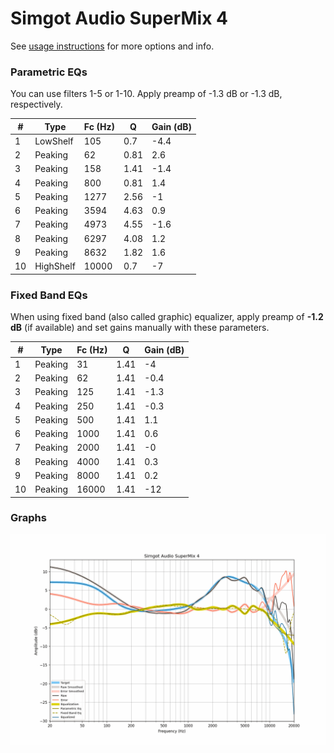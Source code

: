 # Simgot Audio SuperMix 4
See [usage instructions](https://github.com/jaakkopasanen/AutoEq#usage) for more options and info.

### Parametric EQs
You can use filters 1-5 or 1-10. Apply preamp of -1.3 dB or -1.3 dB, respectively.

|   # | Type      |   Fc (Hz) |    Q |   Gain (dB) |
|-----|-----------|-----------|------|-------------|
|   1 | LowShelf  |       105 | 0.7  |        -4.4 |
|   2 | Peaking   |        62 | 0.81 |         2.6 |
|   3 | Peaking   |       158 | 1.41 |        -1.4 |
|   4 | Peaking   |       800 | 0.81 |         1.4 |
|   5 | Peaking   |      1277 | 2.56 |        -1   |
|   6 | Peaking   |      3594 | 4.63 |         0.9 |
|   7 | Peaking   |      4973 | 4.55 |        -1.6 |
|   8 | Peaking   |      6297 | 4.08 |         1.2 |
|   9 | Peaking   |      8632 | 1.82 |         1.6 |
|  10 | HighShelf |     10000 | 0.7  |        -7   |

### Fixed Band EQs
When using fixed band (also called graphic) equalizer, apply preamp of **-1.2 dB** (if available) and set gains manually with these parameters.

|   # | Type    |   Fc (Hz) |    Q |   Gain (dB) |
|-----|---------|-----------|------|-------------|
|   1 | Peaking |        31 | 1.41 |        -4   |
|   2 | Peaking |        62 | 1.41 |        -0.4 |
|   3 | Peaking |       125 | 1.41 |        -1.3 |
|   4 | Peaking |       250 | 1.41 |        -0.3 |
|   5 | Peaking |       500 | 1.41 |         1.1 |
|   6 | Peaking |      1000 | 1.41 |         0.6 |
|   7 | Peaking |      2000 | 1.41 |        -0   |
|   8 | Peaking |      4000 | 1.41 |         0.3 |
|   9 | Peaking |      8000 | 1.41 |         0.2 |
|  10 | Peaking |     16000 | 1.41 |       -12   |

### Graphs
![](./Simgot%20Audio%20SuperMix%204.png)
